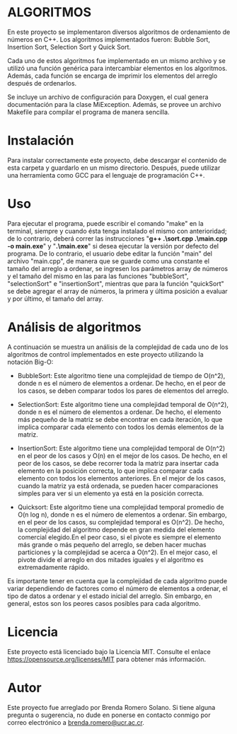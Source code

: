# ALGORITMOS
En este proyecto se implementaron diversos algoritmos de ordenamiento de números en C++. Los algoritmos implementados fueron: Bubble Sort, Insertion Sort, Selection Sort y Quick Sort.

Cada uno de estos algoritmos fue implementado en un mismo archivo y se utilizó una función genérica para intercambiar elementos en los algoritmos. Además, cada función se encarga de imprimir los elementos del arreglo después de ordenarlos.

Se incluye un archivo de configuración para Doxygen, el cual genera documentación para la clase MiException. Además, se provee un archivo Makefile para compilar el programa de manera sencilla.

# Instalación
Para instalar correctamente este proyecto, debe descargar el contenido de esta carpeta y guardarlo en un mismo directorio. Después, puede utilizar una herramienta como GCC para el lenguaje de programación C++.

# Uso
Para ejecutar el programa, puede escribir el comando "make" en la terminal, siempre y cuando ésta tenga instalado el mismo con anterioridad; de lo contrario, deberá correr las instrucciones "**g++ .\sort.cpp .\main.cpp -o main.exe**" y "**.\main.exe**" si desea ejecutar la versión por defecto del programa. De lo contrario, el usuario debe editar la función "main" del archivo "main.cpp", de manera que se guarde como una constante el tamaño del arreglo a ordenar, se ingresen los parámetros array de números y el tamaño del mismo en las para las funciones "bubbleSort", "selectionSort" e "insertionSort", mientras que para la función "quickSort" se debe agregar el array de números, la primera y última posición a evaluar y por último, el tamaño del array.

# Análisis de algoritmos

A continuación se muestra un análisis de la complejidad de cada uno de los algoritmos de control implementados en este proyecto utilizando la notación Big-O:

- BubbleSort: Este algoritmo tiene una complejidad de tiempo de O(n^2), donde n es el número de elementos a ordenar. De hecho, en el peor de los casos, se deben comparar todos los pares de elementos del arreglo.

- SelectionSort: Este algoritmo tiene una complejidad temporal de O(n^2), donde n es el número de elementos a ordenar. De hecho, el elemento más pequeño de la matriz se debe encontrar en cada iteración, lo que implica comparar cada elemento con todos los demás elementos de la matriz.

- InsertionSort: Este algoritmo tiene una complejidad temporal de O(n^2) en el peor de los casos y O(n) en el mejor de los casos. De hecho, en el peor de los casos, se debe recorrer toda la matriz para insertar cada elemento en la posición correcta, lo que implica comparar cada elemento con todos los elementos anteriores. En el mejor de los casos, cuando la matriz ya está ordenada, se pueden hacer comparaciones simples para ver si un elemento ya está en la posición correcta.

- Quicksort: Este algoritmo tiene una complejidad temporal promedio de O(n log n), donde n es el número de elementos a ordenar. Sin embargo, en el peor de los casos, su complejidad temporal es O(n^2). De hecho, la complejidad del algoritmo depende en gran medida del elemento comercial elegido.En el peor caso, si el pivote es siempre el elemento más grande o más pequeño del arreglo, se deben hacer muchas particiones y la complejidad se acerca a O(n^2). En el mejor caso, el pivote divide el arreglo en dos mitades iguales y el algoritmo es extremadamente rápido.

Es importante tener en cuenta que la complejidad de cada algoritmo puede variar dependiendo de factores como el número de elementos a ordenar, el tipo de datos a ordenar y el estado inicial del arreglo. Sin embargo, en general, estos son los peores casos posibles para cada algoritmo.

# Licencia
Este proyecto está licenciado bajo la Licencia MIT. Consulte el enlace https://opensource.org/licenses/MIT para obtener más información.

# Autor
Este proyecto fue arreglado por Brenda Romero Solano. Si tiene alguna pregunta o sugerencia, no dude en ponerse en contacto conmigo por correo electrónico a brenda.romero@ucr.ac.cr.